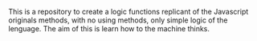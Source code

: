 This is a repository to create a logic functions replicant of the Javascript originals methods, with no using methods, only simple logic of the lenguage. The aim of this is learn how to the machine thinks.
